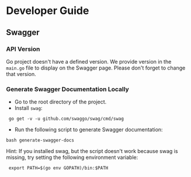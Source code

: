 # Developer Guide

## Swagger

### API Version

Go project doesn't have a defined version. We provide version in the `main.go` file to display on the Swagger page. 
Please don't forget to change that version.

### Generate Swagger Documentation Locally

* Go to the root directory of the project.
* Install `swag`:

```shell
 go get -v -u github.com/swaggo/swag/cmd/swag
```

* Run the following script to generate Swagger documentation:

```shell
bash generate-swagger-docs 
 ```

Hint: If you installed swag, but the script doesn't work because swag is missing, try setting the following environment variable:

```shell
 export PATH=$(go env GOPATH)/bin:$PATH
```